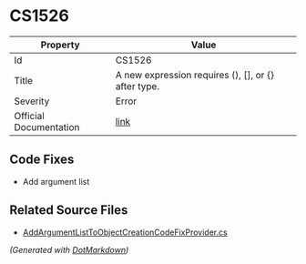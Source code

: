 # CS1526

| Property               | Value                                                             |
| ---------------------- | ----------------------------------------------------------------- |
| Id                     | CS1526                                                            |
| Title                  | A new expression requires \(\), \[\], or \{\} after type\.        |
| Severity               | Error                                                             |
| Official Documentation | [link](http://docs.microsoft.com/en-us/dotnet/csharp/misc/cs1526) |

## Code Fixes

* Add argument list

## Related Source Files

* [AddArgumentListToObjectCreationCodeFixProvider.cs](../../src/CodeFixes/CSharp/CodeFixes/AddArgumentListToObjectCreationCodeFixProvider.cs)

*\(Generated with [DotMarkdown](http://github.com/JosefPihrt/DotMarkdown)\)*